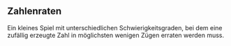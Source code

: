 ## Zahlenraten 

Ein kleines Spiel mit unterschiedlichen Schwierigkeitsgraden, bei dem eine zufällig erzeugte Zahl in möglichsten wenigen Zügen erraten werden muss.
